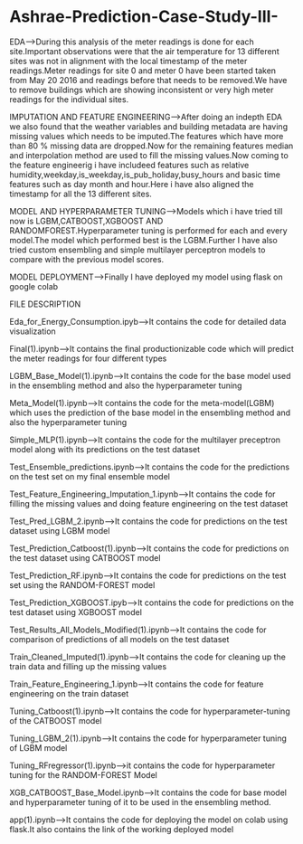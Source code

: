 # Ashrae-Prediction-Case-Study-III-
EDA-->During this analysis of the meter readings is done for each site.Important observations were that the air temperature for 13 different sites was not in alignment with the local timestamp of the meter readings.Meter readings for site 0 and meter 0 have been started taken from May 20 2016 and readings before that needs to be removed.We have to remove buildings which are showing inconsistent or very high meter readings for the individual sites.

IMPUTATION AND FEATURE ENGINEERING-->After doing an indepth EDA we also found that the weather variables and building metadata are having missing values which needs to be imputed.The features which have more than 80 % missing data are dropped.Now for the remaining features median and interpolation method are used to fill the missing values.Now coming to the feature engineerig i have includeed features such as relative humidity,weekday,is_weekday,is_pub_holiday,busy_hours and basic time features such as day month and hour.Here i have also aligned the timestamp for all the 13 different sites.

MODEL AND HYPERPARAMETER TUNING-->Models which i have tried till now is LGBM,CATBOOST,XGBOOST AND RANDOMFOREST.Hyperparameter tuning is performed for each and every model.The model which performed best is the LGBM.Further I have also tried custom ensembling and simple multilayer perceptron models to compare with the previous model scores.

MODEL DEPLOYMENT-->Finally I have deployed my model using flask on google colab


FILE DESCRIPTION

Eda_for_Energy_Consumption.ipyb-->It contains the code for detailed data visualization

Final(1).ipynb-->It contains the final productionizable code which will predict the meter readings for four different types

LGBM_Base_Model(1).ipynb-->It contains the code for the base model used in the ensembling method and also the hyperparameter tuning

Meta_Model(1).ipynb-->It contains the code for the meta-model(LGBM) which uses the prediction of the base model in the ensembling method and also the hyperparameter tuning

Simple_MLP(1).ipynb-->It contains the code for the multilayer preceptron model along with its predictions on the test dataset

Test_Ensemble_predictions.ipynb-->It contains the code for the predictions on the test set on my final ensemble model

Test_Feature_Engineering_Imputation_1.ipynb-->It contains the code for filling the missing values and doing feature engineering on the test dataset

Test_Pred_LGBM_2.ipynb-->It contains the code for predictions on the test dataset using LGBM model

Test_Prediction_Catboost(1).ipynb-->It contains the code for predictions on the test dataset using CATBOOST model

Test_Prediction_RF.ipynb-->It contains the code for predictions on the test set using the RANDOM-FOREST model

Test_Prediction_XGBOOST.ipyb-->It contains the code for predictions on the test dataset using XGBOOST model

Test_Results_All_Models_Modified(1).ipynb-->It contains the code for comparison of predictions of all models on the test dataset

Train_Cleaned_Imputed(1).ipynb-->It contains the code for cleaning up the train data and filling up the missing values

Train_Feature_Engineering_1.ipynb-->It contains the code for feature engineering on the train dataset

Tuning_Catboost(1).ipynb-->It contains the code for hyperparameter-tuning of the CATBOOST model

Tuning_LGBM_2(1).ipynb-->It contains the code for hyperparameter tuning of LGBM model


Tuning_RFregressor(1).ipynb-->it contains the code for hyperparameter tuning for the RANDOM-FOREST Model

XGB_CATBOOST_Base_Model.ipynb-->It contains the code for base model and hyperparameter tuning of it to be used in the ensembling method.

app(1).ipynb-->It contains the code for deploying the model on colab using flask.It also contains the link of the working deployed model
